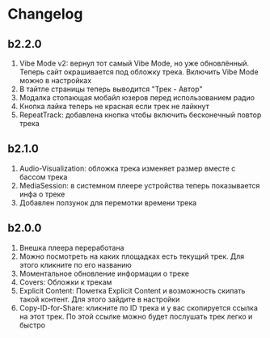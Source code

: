 # Changelog
## b2.2.0
1. Vibe Mode v2: вернул тот самый Vibe Mode, но уже обновлённый. Теперь сайт окрашивается под обложку трека. Включить Vibe Mode можно в настройках
2. В тайтле страницы теперь выводится "Трек - Автор"
3. Модалка стопающая мобайл юзеров перед использованием радио
4. Кнопка лайка теперь не красная если трек не лайкнут
5. RepeatTrack: добавлена кнопка чтобы включить бесконечный повтор трека
## b2.1.0
1. Audio-Visualization: обложка трека изменяет размер вместе с бассом трека
2. MediaSession: в системном плеере устройства теперь показывается инфа о треке
3. Добавлен ползунок для перемотки времени трека
## b2.0.0
1. Внешка плеера переработана
2. Можно посмотреть на каких площадках есть текущий трек. Для этого кликните по его названию
3. Моментальное обновление информации о треке
4. Covers: Обложки к трекам
5. Explicit Content: Пометка Explicit Content и возможность скипать такой контент. Для этого зайдите в настройки
6. Copy-ID-for-Share: кликните по ID трека и у вас скопируется ссылка на этот трек. По этой ссылке можно будет послушать трек легко и быстро